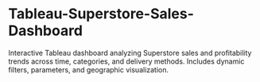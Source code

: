 # Tableau-Superstore-Sales-Dashboard
Interactive Tableau dashboard analyzing Superstore sales and profitability trends across time, categories, and delivery methods. Includes dynamic filters, parameters, and geographic visualization.
